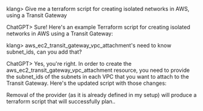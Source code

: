 klang> Give me a terraform script for creating isolated networks in AWS, using a Transit Gateway

ChatGPT> Sure! Here's an example Terraform script for creating isolated networks in AWS using a Transit Gateway:

[](./suggestion_1.md)

klang> aws_ec2_transit_gateway_vpc_attachment's need to know subnet_ids, can you add that?

ChatGPT> Yes, you're right. In order to create the aws_ec2_transit_gateway_vpc_attachment resource, you need to provide the subnet_ids of the subnets in each VPC that you want to attach to the Transit Gateway. Here's the updated script with those changes:

[](./suggestion_2.md)

Removal of the provider (as it is already defined in my setup) will produce a terraform script that will successfully plan..